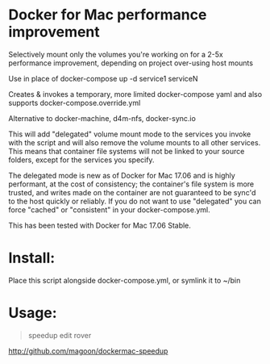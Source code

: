 # Docker for Mac performance improvement

Selectively mount only the volumes you're working on for a 2-5x
performance improvement, depending on project over-using host mounts

Use in place of docker-compose up -d service1 serviceN

Creates & invokes a temporary, more limited docker-compose yaml 
and also supports docker-compose.override.yml

Alternative to docker-machine, d4m-nfs, docker-sync.io

This will add "delegated" volume mount mode to the services
you invoke with the script and will also remove the volume mounts
to all other services. This means that container file systems will
not be linked to your source folders, except for the services you
specify. 

The delegated mode is new as of Docker for Mac 17.06 and
is highly performant, at the cost of consistency; the container's file
system is more trusted, and writes made on the container are not
guaranteed to be sync'd to the host quickly or reliably. If you do
not want to use "delegated" you can force "cached" or "consistent"
in your docker-compose.yml.

This has been tested with Docker for Mac 17.06 Stable.

# Install:

Place this script alongside docker-compose.yml, or symlink it to ~/bin

# Usage:

> speedup edit rover

http://github.com/magoon/dockermac-speedup

